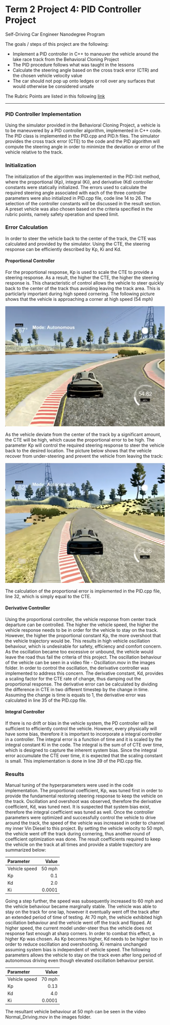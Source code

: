 # **Term 2 Project 4: PID Controller Project**
Self-Driving Car Engineer Nanodegree Program

The goals / steps of this project are the following:

* Implement a PID controller in C++ to maneuver the vehicle around the lake race track from the Behavioral Cloning Project
* The PID procedure follows what was taught in the lessons
* Calculate the steering angle based on the cross track error (CTR) and the chosen vehicle velocity value
* The car should not pop up onto ledges or roll over any surfaces that would otherwise be considered unsafe


[//]: # (Image References)

[image1]: ./images/High_Speed_Cornering.png "HSC"
[image2]: ./images/Recovering.png "Recover"



The Rubric Points are listed in this following [link](https://review.udacity.com/#!/rubrics/824/view)   

---

### PID Controller Implementation

Using the simulator provided in the Behavioral Cloning Project, a vehicle is to be maneuvered by a PID controller algorithm, implemented in C++ code.  The PID class is implemented in the PID.cpp and PID.h files.  The simulator provides the cross track error (CTE) to the code and the PID algorithm will compute the steering angle in order to minimize the deviation or error of the vehicle relative to the track.  

### Initialization

The initialization of the algorithm was implemented in the PID::Init method, where the proportional (Kp), integral (Ki), and derivative (Kd) controller constants were statically initialized.  The errors used to calculate the required steering angle associated with each of the three controller parameters were also initialized in PID.cpp file, code line 14 to 26.  The selection of the controller constants will be discussed in the result section.  A preset vehicle was also chosen based on the criteria specified in the rubric points, namely safety operation and speed limit.

### Error Calculation

In order to steer the vehicle back to the center of the track, the CTE was calculated and provided by the simulator.  Using the CTE, the steering response can be efficiently described by Kp, Ki and Kd.

#### Proportional Controller

For the proportional response, Kp is used to scale the CTE to provide a steering response.  As a result, the higher the CTE, the higher the steering response is.  This characteristic of control allows the vehicle to steer quickly back to the center of the track thus avoiding leaving the track area.  This is particlarly important during high speed cornering.  The following picture shows that the vehicle is approaching a corner at high speed (54 mph)

![alt text][image1]

As the vehicle deviate from the center of the track by a significant amount, the CTE will be high, which cause the proportional error to be high.  The parameter Kp will control the required steering response to steer the vehicle back to the desired location.  The picture below shows that the vehicle recover from under-steering and prevent the vehicle from leaving the track:

![alt text][image2]

The calculation of the proportional error is implemented in the PID.cpp file, line 32, which is simply equal to the CTE.

#### Derivative Controller

Using the proportional controller, the vehicle response from center track departure can be controlled.  The higher the vehicle speed, the higher the vehicle response needs to be in order for the vehicle to stay on the track.  However, the higher the proportional constant Kp, the more overshoot that the vehicle trajectory would be.  This results in high vehicle oscillation behaviour, which is undesirable for safety, efficiency and comfort concern. As the oscillation became too excessive or unbound, the vehicle would leave the road thus fail the criteria of this project.  The oscillation behaviour of the vehicle can be seen in a video file - Oscillation.mov in the images folder.  In order to control the oscillation, the derivative controller was implemented to address this concern.  The derivative constant, Kd, provides a scaling factor for the CTE rate of change, thus damping out the proportional response.  The derivative error can be calculated by dividing the difference in CTE in two different timestep by the change in time.  Assuming the change is time is equals to 1, the derivative error was calculated in line 35 of the PID.cpp file.  

#### Integral Controller

If there is no drift or bias in the vehicle system, the PD controller will be sufficient to efficiently control the vehicle.  However, every physically will have some bias, therefore it is important to incorporate a integral controller in a controller.  The integral error is a function of time and it is scaled by the integral constant Ki in the code.  The integral is the sum of of CTE over time, which is designed to capture the inherent system bias.  Since the integral error accumulate the CTE over time, it is expected that the scaling constant is small.  This implementation is done in line 39 of the PID.cpp file.

### Results

Manual tuning of the hyperparameters were used in the code implementation.  The proportional coefficient, Kp, was tuned first in order to provide the fundamental restoring steering response to keep the vehicle on the track.  Oscillation and overshoot was observed, therefore the derivative coefficient, Kd, was tuned next.  It is suspected that system bias exist, therefore the integral coefficient was tuned as well.  Once the controller parameters were optimized and successfully control the vehicle to drive around the track, the speed of the vehicle was increased in order to channel my inner Vin Diesel to this project.  By setting the vehicle velocity to 50 mph, the vehicle went off the track during cornering, thus another round of coefficient optimization was done.  The result coefficients required to keep the vehicle on the track at all times and provide a stable trajectory are summarized below: 

| Parameter     |    Value    |
|:--------------|-------------:|
| Vehicle speed            |50 mph        |
| Kp     |    0.1     |
| Kd | 2.0 |
| Ki | 0.0001 |

Going a step further, the speed was subsequently increased to 60 mph and the vehicle behaviour became marginally stable.  The vehicle was able to stay on the track for one lap, however it eventually went off the track after an extended period of time of testing.  At 70 mph, the vehicle exhibited high oscillation behaviour and the vehicle went off the track and flipped.  At higher speed, the current model under-steer thus the vehicle does not response fast enough at sharp corners.  In order to combat this effect, a higher Kp was chosen.  As Kp becomes higher, Kd needs to be higher too in order to reduce oscillation and overshooting.  Ki remains unchanged assuming system bias is independent of vehicle speed.  The following parameters allows the vehicle to stay on the track even after long period of autonomous driving even though elevated oscillation behaviour persist.

| Parameter     |    Value    |
|:--------------|-------------:|
| Vehicle speed            |70 mph        |
| Kp     |    0.13     |
| Kd | 4.0 |
| Ki | 0.0001 |

The resultant vehicle behaviour at 50 mph can be seen in the video Normal_Driving.mov in the images folder.
